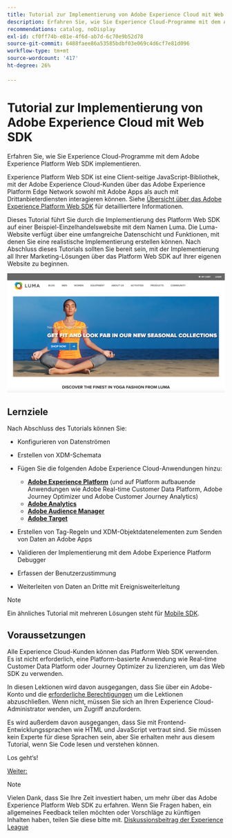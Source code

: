 ```yaml
---
title: Tutorial zur Implementierung von Adobe Experience Cloud mit Web SDK
description: Erfahren Sie, wie Sie Experience Cloud-Programme mit dem Adobe Experience Platform Web SDK implementieren.
recommendations: catalog, noDisplay
exl-id: cf0ff74b-e81e-4f6d-ab7d-6c70e9b52d78
source-git-commit: 6488faee86a53585bdbf03e069c4d6cf7e81d096
workflow-type: tm+mt
source-wordcount: '417'
ht-degree: 26%

---
```


# Tutorial zur Implementierung von Adobe Experience Cloud mit Web SDK

Erfahren Sie, wie Sie Experience Cloud-Programme mit dem Adobe Experience Platform Web SDK implementieren.

Experience Platform Web SDK ist eine Client-seitige JavaScript-Bibliothek, mit der Adobe Experience Cloud-Kunden über das Adobe Experience Platform Edge Network sowohl mit Adobe Apps als auch mit Drittanbieterdiensten interagieren können. Siehe [Übersicht über das Adobe Experience Platform Web SDK](https://experienceleague.adobe.com/docs/experience-platform/edge/home.html?lang=de) für detailliertere Informationen.

Dieses Tutorial führt Sie durch die Implementierung des Platform Web SDK auf einer Beispiel-Einzelhandelswebsite mit dem Namen Luma. Die [](https://luma.enablementadobe.com/content/luma/us/en.html)Luma-Website verfügt über eine umfangreiche Datenschicht und Funktionen, mit denen Sie eine realistische Implementierung erstellen können. Nach Abschluss dieses Tutorials sollten Sie bereit sein, mit der Implementierung all Ihrer Marketing-Lösungen über das Platform Web SDK auf Ihrer eigenen Website zu beginnen.

[![Website „Luma“](assets/old-overview-luma.png)](https://luma.enablementadobe.com/content/luma/us/en.html)


## Lernziele

Nach Abschluss des Tutorials können Sie:

* Konfigurieren von Datenströmen

* Erstellen von XDM-Schemata

* Fügen Sie die folgenden Adobe Experience Cloud-Anwendungen hinzu:
   * **[Adobe Experience Platform](setup-experience-platform.md)** (und auf Platform aufbauende Anwendungen wie Adobe Real-time Customer Data Platform, Adobe Journey Optimizer und Adobe Customer Journey Analytics)
   * **[Adobe Analytics](setup-analytics.md)**
   * **[Adobe Audience Manager](setup-audience-manager.md)**
   * **[Adobe Target](setup-target.md)**

* Erstellen von Tag-Regeln und XDM-Objektdatenelementen zum Senden von Daten an Adobe Apps

* Validieren der Implementierung mit dem Adobe Experience Platform Debugger

* Erfassen der Benutzerzustimmung

* Weiterleiten von Daten an Dritte mit Ereignisweiterleitung

>[!NOTE]
>
>Ein ähnliches Tutorial mit mehreren Lösungen steht für [Mobile SDK](../tutorial-mobile-sdk/overview.md).

## Voraussetzungen

Alle Experience Cloud-Kunden können das Platform Web SDK verwenden. Es ist nicht erforderlich, eine Platform-basierte Anwendung wie Real-time Customer Data Platform oder Journey Optimizer zu lizenzieren, um das Web SDK zu verwenden.

In diesen Lektionen wird davon ausgegangen, dass Sie über ein Adobe-Konto und die [erforderliche Berechtigungen](configure-permissions.md) um die Lektionen abzuschließen. Wenn nicht, müssen Sie sich an Ihren Experience Cloud-Administrator wenden, um Zugriff anzufordern.

Es wird außerdem davon ausgegangen, dass Sie mit Frontend-Entwicklungssprachen wie HTML und JavaScript vertraut sind. Sie müssen kein Experte für diese Sprachen sein, aber Sie erhalten mehr aus diesem Tutorial, wenn Sie Code lesen und verstehen können.

Los geht‘s!

[Weiter: ](configure-permissions.md)

>[!NOTE]
>
>Vielen Dank, dass Sie Ihre Zeit investiert haben, um mehr über das Adobe Experience Platform Web SDK zu erfahren. Wenn Sie Fragen haben, ein allgemeines Feedback teilen möchten oder Vorschläge zu künftigen Inhalten haben, teilen Sie diese bitte mit. [Diskussionsbeitrag der Experience League](https://experienceleaguecommunities.adobe.com/t5/adobe-experience-platform-launch/tutorial-discussion-implement-adobe-experience-cloud-with-web/td-p/444996)
